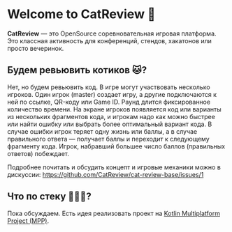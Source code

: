 
# Welcome to CatReview 👋
**CatReview** — это OpenSource соревновательная игровая платформа. Это классная активность для конференций, стендов, хакатонов или просто вечеринок.

## Будем ревьювить котиков 🐱?
Нет, но будем ревьювить код. В игре могут участвовать несколько игроков. Один игрок (master) создает игру, а другие подключаются к ней по ссылке, QR-коду или Game ID. Раунд длится фиксированное количество времени. На экране игроков появляется код или варианты из нескольких фрагментов кода, и игрокам надо как можно быстрее или найти ошибку или выбрать более оптимальный вариант кода. В случае ошибки игрок теряет одну жизнь или баллы, а в случае правильного ответа — получает баллы и переходит к следующему фрагменту кода. Игрок, набравший большее число баллов (правильных ответов) побеждает.

Подробнее почитать и обсудить концепт и игровые механики можно в дискуссии: https://github.com/CatReview/cat-review-base/issues/1

## Что по стеку 🧑🏻‍💻?
Пока обсуждаем. Есть идея реализовать проект на [Kotlin Multiplatform Project (MPP)](https://kotlinlang.org/docs/reference/multiplatform.html).
